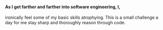 #### As I get farther and farther into software engineering, I, 
ironically feel some of my basic skills atrophying. This is a small 
challenge a day for me stay sharp and thoroughly reason through 
code.
